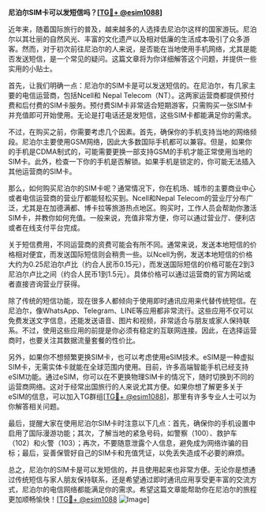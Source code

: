 **尼泊尔SIM卡可以发短信吗？[[TG💪+ @esim1088](https://t.me/s/esim1088)]**

近年来，随着国际旅行的普及，越来越多的人选择去尼泊尔这样的国家游玩。尼泊尔以其壮丽的自然风光、丰富的文化遗产以及相对低廉的生活成本吸引了众多游客。然而，对于初次前往尼泊尔的人来说，是否能在当地使用手机网络，尤其是能否发送短信，是一个常见的疑问。这篇文章将为你详细解答这个问题，并提供一些实用的小贴士。

首先，让我们明确一点：尼泊尔的SIM卡是可以发送短信的。在尼泊尔，有几家主要的电信运营商，包括Ncell和 Nepal Telecom（NT）。这两家运营商都提供预付费和后付费的SIM卡服务。预付费SIM卡非常适合短期游客，只需购买一张SIM卡并充值即可开始使用。无论是打电话还是发短信，这些SIM卡都能满足你的需求。

不过，在购买之前，你需要考虑几个因素。首先，确保你的手机支持当地的网络频段。尼泊尔主要使用GSM网络，因此大多数国际手机都可以兼容。但是，如果你的手机是CDMA制式的，可能需要更换一部支持GSM的手机才能正常使用当地的SIM卡。此外，检查一下你的手机是否解锁。如果手机是锁定的，你可能无法插入其他运营商的SIM卡。

那么，如何购买尼泊尔的SIM卡呢？通常情况下，你在机场、城市的主要商业中心或者电信运营商的营业厅都能轻松买到。Ncell和Nepal Telecom的营业厅分布广泛，尤其是在加德满都、博卡拉等旅游热点地区。购买时，工作人员会帮助你激活SIM卡，并教你如何充值。一般来说，充值非常方便，你可以通过营业厅、便利店或者在线支付平台完成。

关于短信费用，不同运营商的资费可能会有所不同。通常来说，发送本地短信的价格相对便宜，而发送国际短信则会稍贵一些。以Ncell为例，发送本地短信的价格大约为0.25尼泊尔卢比（约合人民币0.15元），而发送国际短信的价格可能在2到3尼泊尔卢比之间（约合人民币1到1.5元）。具体价格可以通过运营商的官方网站或者直接咨询营业厅获得。

除了传统的短信功能，现在很多人都倾向于使用即时通讯应用来代替传统短信。在尼泊尔，像WhatsApp、Telegram、LINE等应用都非常流行。这些应用不仅可以免费发送文字信息，还能发送语音、图片和视频，非常适合与朋友或家人保持联系。不过，使用这些应用的前提是你必须有稳定的互联网连接。因此，在选择运营商时，也要关注其数据流量套餐的性价比。

另外，如果你不想频繁更换SIM卡，也可以考虑使用eSIM技术。eSIM是一种虚拟SIM卡，无需实体卡就能在全球范围内使用。目前，许多高端智能手机已经支持eSIM功能。通过eSIM，你可以在不更换物理SIM卡的情况下，随时切换到不同的运营商网络。这对于经常出国旅行的人来说尤其方便。如果你想了解更多关于eSIM的信息，可以加入TG群组[[TG💪+ @esim1088](https://t.me/s/esim1088)]，那里有许多专业人士可以为你解答相关问题。

最后，提醒大家在使用尼泊尔SIM卡时注意以下几点：首先，确保你的手机设置中启用了国际漫游功能；其次，了解当地的紧急号码，如警察（100）、救护车（102）和火警（103）；再次，不要随意泄露个人信息，避免成为网络诈骗的目标；最后，妥善保管好自己的SIM卡和充值凭证，以免丢失造成不必要的麻烦。

总之，尼泊尔的SIM卡是可以发短信的，并且使用起来也非常方便。无论你是想通过传统短信与家人朋友保持联系，还是希望通过即时通讯应用享受更丰富的交流方式，尼泊尔的电信网络都能满足你的需求。希望这篇文章能帮助你在尼泊尔的旅程更加顺畅愉快！[[TG💪+ @esim1088](https://t.me/s/esim1088) ![Image](https://i.postimg.cc/4NQfJmqS/Snipaste-2025-05-13-00-14-12.png)]